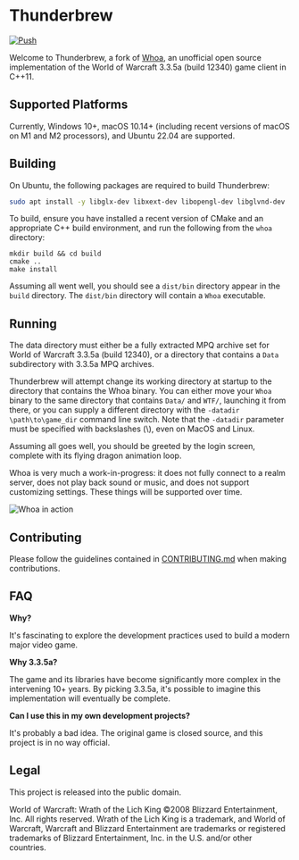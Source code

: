 # Thunderbrew

[![Push](https://github.com/thunderbrewhq/thunderbrew/actions/workflows/push.yml/badge.svg)](https://github.com/thunderbrewhq/thunderbrew/actions/workflows/push.yml)

Welcome to Thunderbrew, a fork of [Whoa](https://github.com/whoahq/whoa), an unofficial open source implementation of the World of Warcraft 3.3.5a (build 12340) game client in C++11.

## Supported Platforms

Currently, Windows 10+, macOS 10.14+ (including recent versions of macOS on M1 and M2 processors), and Ubuntu 22.04 are supported.

## Building

On Ubuntu, the following packages are required to build Thunderbrew:

```bash
sudo apt install -y libglx-dev libxext-dev libopengl-dev libglvnd-dev
```

To build, ensure you have installed a recent version of CMake and an appropriate C++ build environment, and run the following from the `whoa` directory:

```
mkdir build && cd build
cmake ..
make install
```

Assuming all went well, you should see a `dist/bin` directory appear in the `build` directory. The `dist/bin` directory will contain a `Whoa` executable.

## Running

The data directory must either be a fully extracted MPQ archive set for World of Warcraft 3.3.5a (build 12340), or a directory that contains a `Data` subdirectory with 3.3.5a MPQ archives. 

Thunderbrew will attempt change its working directory at startup to the directory that contains the Whoa binary. You can either move your `Whoa` binary to the same directory that contains `Data/` and `WTF/`, launching it from there, or you can supply a different directory with the `-datadir \path\to\game_dir` command line switch. Note that the `-datadir` parameter must be specified with backslashes (\\), even on MacOS and Linux.

Assuming all goes well, you should be greeted by the login screen, complete with its flying dragon animation loop.

Whoa is very much a work-in-progress: it does not fully connect to a realm server, does not play back sound or music, and does not support customizing settings. These things will be supported over time.

![Whoa in action](./docs/img/login.png)

## Contributing

Please follow the guidelines contained in [CONTRIBUTING.md](./CONTRIBUTING.md) when making contributions.

## FAQ

**Why?**

It's fascinating to explore the development practices used to build a modern major video game.

**Why 3.3.5a?**

The game and its libraries have become significantly more complex in the intervening 10+ years. By picking 3.3.5a, it's possible to imagine this implementation will eventually be complete.

**Can I use this in my own development projects?**

It's probably a bad idea. The original game is closed source, and this project is in no way official.

## Legal

This project is released into the public domain.

World of Warcraft: Wrath of the Lich King ©2008 Blizzard Entertainment, Inc. All rights reserved. Wrath of the Lich King is a trademark, and World of Warcraft, Warcraft and Blizzard Entertainment are trademarks or registered trademarks of Blizzard Entertainment, Inc. in the U.S. and/or other countries.
